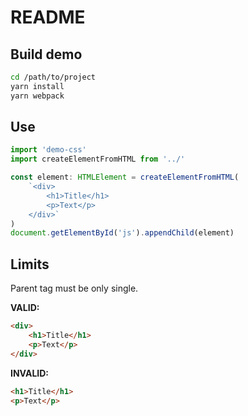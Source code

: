 # README

## Build demo
```sh
cd /path/to/project
yarn install
yarn webpack
```

## Use
```ts
import 'demo-css'
import createElementFromHTML from '../'

const element: HTMLElement = createElementFromHTML(
    `<div>
        <h1>Title</h1>
        <p>Text</p>
    </div>`
)
document.getElementById('js').appendChild(element)
```

## Limits
Parent tag must be only single.

**VALID:**
```html
<div>
    <h1>Title</h1>
    <p>Text</p>
</div>
```

**INVALID:**
```html
<h1>Title</h1>
<p>Text</p>
```